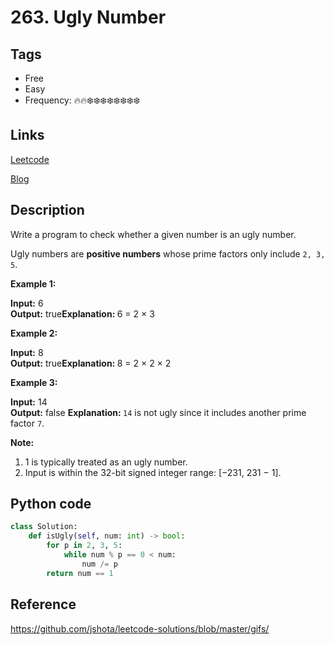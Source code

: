 # 263. Ugly Number

## Tags

- Free
- Easy
- Frequency: :fire::fire::snowflake::snowflake::snowflake::snowflake::snowflake::snowflake::snowflake::snowflake:

## Links

[Leetcode](https://leetcode.com/problems/ugly-number/description/)

[Blog](http://206.81.6.248:12306/leetcode/ugly-number/description)

## Description

Write a program to check whether a given number is an ugly number.

Ugly numbers are <strong>positive numbers</strong> whose prime factors only include <code>2, 3, 5</code>.

<strong>Example 1:</strong>

<strong>Input:</strong> 6  
<strong>Output:</strong> true<strong>Explanation: </strong>6 = 2 × 3

<strong>Example 2:</strong>

<strong>Input:</strong> 8  
<strong>Output:</strong> true<strong>Explanation: </strong>8 = 2 × 2 × 2

<strong>Example 3:</strong>

<strong>Input:</strong> 14  
<strong>Output:</strong> false <strong>Explanation: </strong><code>14</code> is not ugly since it includes another prime factor <code>7</code>.

<strong>Note:</strong>
1. 1 is typically treated as an ugly number.
2. Input is within the 32-bit signed integer range: [−231,  231 − 1].

## Python code

```python
class Solution:
    def isUgly(self, num: int) -> bool:
        for p in 2, 3, 5:
            while num % p == 0 < num:
                num /= p
        return num == 1
```

## Reference

https://github.com/jshota/leetcode-solutions/blob/master/gifs/
